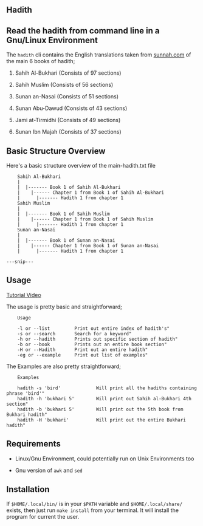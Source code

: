 ## Hadith

## Read the hadith from command line in a Gnu/Linux Environment

The `hadith` cli contains the English translations taken from [sunnah.com](https://sunnah.com) of the main 6 books of hadith;

1. Sahih Al-Bukhari (Consists of 97 sections)

2. Sahih Muslim (Consists of 56 sections)

3. Sunan an-Nasai (Consists of 51 sections)

4. Sunan Abu-Dawud (Consists of 43 sections)

5. Jami at-Tirmidhi (Consists of 49 sections)

6. Sunan Ibn Majah (Consists of 37 sections)

## Basic Structure Overview

Here's a basic structure overview of the main-hadith.txt file

```
    Sahih Al-Bukhari
    |    
    |  |------- Book 1 of Sahih Al-Bukhari
    |    |------ Chapter 1 from Book 1 of Sahih Al-Bukhari
    |      |------- Hadith 1 from chapter 1
    Sahih Muslim
    |    
    |  |------- Book 1 of Sahih Muslim
    |    |------ Chapter 1 from Book 1 of Sahih Muslim
    |      |------- Hadith 1 from chapter 1
    Sunan an-Nasai
    |    
    |  |------- Book 1 of Sunan an-Nasai
    |    |------ Chapter 1 from Book 1 of Sunan an-Nasai
    |      |------- Hadith 1 from chapter 1

---snip---

```

## Usage

[Tutorial Video](https://youtu.be/xskxN7mNYZI)

The usage is pretty basic and straightforward;

```
    Usage

    -l or --list         Print out entire index of hadith's"
    -s or --search       Search for a keyword"
    -h or --hadith       Prints out specific section of hadith"
    -b or --book         Prints out an entire book section"
    -H or --Hadith       Print out an entire hadith"
    -eg or --example     Print out list of examples"

```

The Examples are also pretty straightforward;

```
    Examples

    hadith -s 'bird'             Will print all the hadiths containing phrase 'bird'"
    hadith -h 'bukhari 5'        Will print out Sahih al-Bukhari 4th section"
    hadith -b 'bukhari 5'        Will print out the 5th book from Bukhari hadith"
    hadith -H 'bukhari'          Will print out the entire Bukhari hadith"

```


## Requirements

* Linux/Gnu Environment, could potentially run on Unix Environments too

* Gnu version of `awk` and `sed`


## Installation

If `$HOME/.local/bin/` is in your `$PATH` variable and `$HOME/.local/share/` exists, then just run `make install` from your terminal. It will install the program for current the user.
